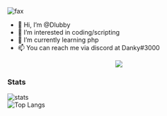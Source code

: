 <img src="https://komarev.com/ghpvc/?username=Dlubby&color=blue" alt="fax" width="" height="">

- 👋 Hi, I’m @Dlubby
- 👀 I’m interested in coding/scripting
- 🌱 I’m currently learning php
- 📫 You can reach me via discord at Danky#3000

<p align="center">
<img src="https://discord.c99.nl/widget/theme-2/803782872476418048.png"
</p>
  

### Stats
![stats](https://github-readme-stats.vercel.app/api?username=Dlubby&show_icons=true&theme=radical)   
![Top Langs](https://github-readme-stats.vercel.app/api/top-langs/?username=Dlubby&layout=compact&theme=radical) 
